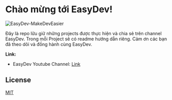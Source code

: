 # Chào mừng tới EasyDev!

![EasyDev-MakeDevEasier](https://yt3.ggpht.com/a-/AAuE7mCiJzmLfCJQi5HUNkcIWKMMgtn5H1Vve1DDFtI0IA=s288-c-k-c0xffffffff-no-rj-mo)

Đây là repo lữu giữ những projects được thực hiện và chia sẻ trên channel EasyDev.
Trong mỗi Project sẽ có readme hướng dẫn riêng.
Cảm ơn các bạn đã theo dõi và đồng hành cùng EasyDev.

**Link:**

- EasyDev Youtube Channel: [Link](https://www.youtube.com/channel/UCP3uGL_OA7q0PanKFq0dSMA/featured)

## License

[MIT](https://github.com/HoangTran0410/EasyDev/blob/master/LICENSE)
